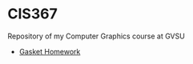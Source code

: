 # CIS367
Repository of my Computer Graphics course at GVSU
- [Gasket Homework](https://bluntcole.github.io/CIS367/libraries/gasket1-blunt.html)

